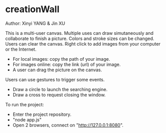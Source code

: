 # creationWall
Author: Xinyi YANG & Jin XU

This is a multi-user canvas. 
Multiple uses can draw simutaneously and collaborate to finish a picture. 
Colors and stroke sizes can be changed. 
Users can clear the canvas.
Right click to add images from your computer or the Internet.
  - For local images: copy the path of your image.
  - For images online: copy the link (url) of your image.
  - A user can drag the picture on the canvas.

Users can use gestures to trigger some events.
  - Draw a circle to launch the searching engine.
  - Draw a cross to request closing the window.
  
  
  
To run the project:
  - Enter the project repository.
  - "node app.js"
  - Open 2 browsers, connect on "http://127.0.0.1:8080".


